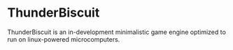 # ThunderBiscuit
ThunderBiscuit is an in-development minimalistic game engine optimized to run on linux-powered microcomputers. 
